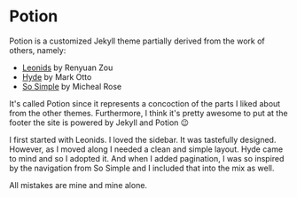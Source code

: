 # Potion

Potion is a customized Jekyll theme partially derived from the work of others, namely:

* [Leonids](https://github.com/renyuanz/leonids) by Renyuan Zou
* [Hyde](https://github.com/poole/hyde) by Mark Otto
* [So Simple](https://github.com/mmistakes/so-simple-theme) by Micheal Rose

It's called Potion since it represents a concoction of the parts I liked 
about from the other themes. Furthermore, I think it's pretty awesome to put at the 
footer the site is powered by Jekyll and Potion :wink:

I first started with Leonids. I loved the sidebar. It was tastefully designed.
However, as I moved along I needed a clean and simple layout. Hyde came to mind
and so I adopted it. And when I added pagination, I was so inspired by the
navigation from So Simple and I included that into the mix as well.

All mistakes are mine and mine alone.
